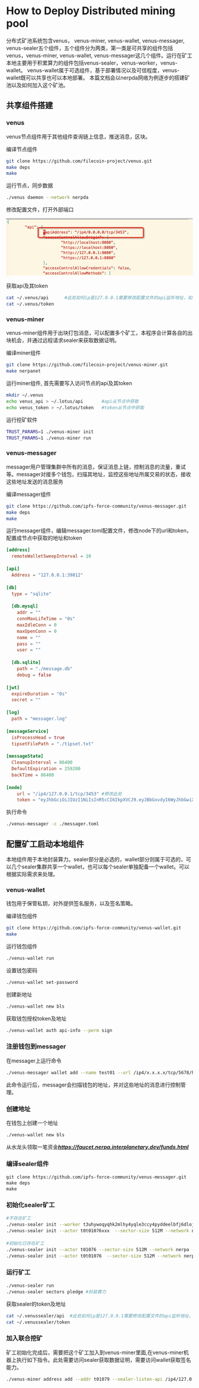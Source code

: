 # How to Deploy Distributed mining pool

分布式矿池系统包含venus， venus-miner, venus-wallet, venus-messager, venus-sealer五个组件，五个组件分为两类，第一类是可共享的组件包括venus，venus-miner, venus-wallet, venus-messager这几个组件。运行在矿工本地主要用于积累算力的组件包括venus-sealer，venus-worker，venus-wallet。 venus-wallet属于可选组件，基于部署情况以及可信程度，venus-wallet既可以共享也可以本地部署。 本篇文档会以nerpda网络为例逐步的搭建矿池以及如何加入这个矿池。

## 共享组件搭建

### venus
venus节点组件用于其他组件查询链上信息，推送消息，区块。

编译节点组件
```sh
git clone https://github.com/filecoin-project/venus.git
make deps
make
```

运行节点，同步数据
```sh
./venus daemon --network nerpda
```

修改配置文件，打开外部端口

![./images/api_config.png](./images/api_config.png)

获取api及其token
```sh
cat ~/.venus/api      #此处如何ip是127.0.0.1需要修改配置文件的api监听地址，如果是0.0.0.0使用的时候需要改用具体的地址
cat ~/.venus/token
```


### venus-miner
venus-miner组件用于出块打包消息，可以配置多个矿工，本程序会计算各自的出块机会，并通过远程请求sealer来获取数据证明。

编译miner组件
```sh
git clone https://github.com/filecoin-project/venus-miner.git
make nerpanet
```

运行miner组件, 首先需要写入访问节点的api及其token
```sh
mkdir ~/.venus
echo venus_api > ~/.lotus/api       #api从节点中获取
echo venus_token > ~/.lotus/token   #token从节点中获取
```

运行挖矿软件

```sh
TRUST_PARAMS=1 ./venus-miner init
TRUST_PARAMS=1 ./venus-miner run
```

### venus-messager

messager用户管理集群中所有的消息，保证消息上链，控制消息的流量，重试等。messager对接多个钱包，扫描其地址，监控这些地址所属交易的状态，接收这些地址发送的消息服务

编译messager组件
```sh
git clone https://github.com/ipfs-force-community/venus-messager.git
make deps
make
```

运行messager组件，编辑messager.toml配置文件，修改node下的url和token， 配置成节点中获取的地址和token

```toml
[address]
  remoteWalletSweepInterval = 10

[api]
  Address = "127.0.0.1:39812"

[db]
  type = "sqlite"

  [db.mysql]
    addr = ""
    connMaxLifeTime = "0s"
    maxIdleConn = 0
    maxOpenConn = 0
    name = ""
    pass = ""
    user = ""

  [db.sqlite]
    path = "./message.db"
    debug = false

[jwt]
  expireDuration = "0s"
  secret = ""

[log]
  path = "messager.log"

[messageService]
  isProcessHead = true
  tipsetFilePath = "./tipset.txt"

[messageState]
  CleanupInterval = 86400
  DefaultExpiration = 259200
  backTime = 86400

[node]
    url = "/ip4/127.0.0.1/tcp/3453" #修改此处
    token = "eyJhbGciOiJIUzI1NiIsInR5cCI6IkpXVCJ9.eyJBbGxvdyI6WyJhbGwiXX0.8dSWe7S53eF1Ue6XfYUUN-vPSfUWL12xyWkOJv6DNks" #修改此处

```

执行命令
```sh
./venus-messager -c ./messager.toml
```

## 配置矿工启动本地组件

本地组件用于本地封装算力。sealer部分是必选的，wallet部分则属于可选的，可以几个sealer集群共享一个wallet，也可以每个sealer单独配备一个wallet。可以根据实际需求来处理。

### venus-wallet
钱包用于保管私钥，对外提供签名服务，以及签名策略。

编译钱包组件
```sh
git clone https://github.com/ipfs-force-community/venus-wallet.git
make
```

运行钱包组件
```sh
./venus-wallet run
```

设置钱包密码
```sh
./venus-wallet set-password
```

创建新地址
```sh
./venus-wallet new bls
```

获取钱包授权token及地址
```sh
./venus-wallet auth api-info --perm sign
```

### 注册钱包到messager
在messager上运行命令
```sh
./venus-messager wallet add --name test01 --url /ip4/x.x.x.x/tcp/5678/http --token eyJhbGciOiJIUzI1NiIsInR5cCI6IkpXVCJ9.eyJBbGxvdyI6WyJyZWFkIiwid3JpdGUiLCJzaWduIl19.8R1Tr6FFIuCDq4Y-nmGufojmhQeTdqKsDUOl5vFpEt4
```
此命令运行后，messager会扫描钱包的地址，并对这些地址的消息进行控制管理。

### 创建地址
在钱包上创建一个地址
```sh
./venus-wallet new bls
```

从水龙头领取一笔资金***https://faucet.nerpa.interplanetary.dev/funds.html***

### 编译sealer组件
```
git clone https://github.com/ipfs-force-community/venus-messager.git
make deps
make
```

### 初始化sealer矿工
```sh
#不存在矿工
./venus-sealer init --worker t3uhywoqyqhk2mlhy4yqle3ccy4pyddeelbfj6dlojvm6ehvtnl6xw577vdolrd4pkn3gbz26f5o3hx2usoveq --owner t3uhywoqyqhk2mlhy4yqle3ccy4pyddeelbfj6dlojvm6ehvtnl6xw577vdolrd4pkn3gbz26f5o3hx2usoveq --sector-size 512M --network nerpa --node-url /ip4/x.x.x.x/tcp/3453 --node-token eyJhbGciOiJIUzI1NiIsInR5cCI6IkpXVCJ9.eyJBbGxvdyI6WyJhbGwiXX0.R6UZS9i6Y9vqAF-O4Z6y74uDK_8jT0M7OzqrrbNQ3II --messager-url http://x.x.x.x:39812/rpc/v0
./venus-sealer init --actor t0t01076xxx  --sector-size 512M --network nerpa --node-url /ip4/x.x.x.x/tcp/3453 --node-token eyJhbGciOiJIUzI1NiIsInR5cCI6IkpXVCJ9.eyJBbGxvdyI6WyJhbGwiXX0.R6UZS9i6Y9vqAF-O4Z6y74uDK_8jT0M7OzqrrbNQ3II --messager-url http://x.x.x.x:39812/rpc/v0

#初始化已存在矿工
./venus-sealer init --actor t01076 --sector-size 512M --network nerpa --node-url /ip4/x.x.x.x/tcp/3453 --node-token eyJhbGciOiJIUzI1NiIsInR5cCI6IkpXVCJ9.eyJBbGxvdyI6WyJhbGwiXX0.R6UZS9i6Y9vqAF-O4Z6y74uDK_8jT0M7OzqrrbNQ3II --messager-url http://x.x.x.x:39812/rpc/v0
./venus-sealer init --actor t0t01076  --sector-size 512M --network nerpa --node-url /ip4/x.x.x.x/tcp/3453 --node-token eyJhbGciOiJIUzI1NiIsInR5cCI6IkpXVCJ9.eyJBbGxvdyI6WyJhbGwiXX0.R6UZS9i6Y9vqAF-O4Z6y74uDK_8jT0M7OzqrrbNQ3II --messager-url http://x.x.x.x:39812/rpc/v0
```

### 运行矿工
```sh
./venus-sealer run
./venus-sealer sectors pledge #封装算力
```


获取sealer的token及地址
```sh
cat ~/.venussealer/api  #此处如何ip是127.0.0.1需要修改配置文件的api监听地址，如果是0.0.0.0使用的时候需要改用具体的地址
cat ~/.venussealer/token
```


### 加入联合挖矿
矿工初始化完成后，需要把这个矿工加入到venus-miner里面,在venus-miner机器上执行如下指令。此处需要访问sealer获取数据证明，需要访问wallet获取签名能力。
```sh
./venus-miner address add --addr t01079 --sealer-listen-api /ip4/127.0.0.1/tcp/2345/http --sealer-token eyJhbGciOiJIUzI1NiIsInR5cCI6IkpXVCJ9.eyJBbGxvdyI6WyJyZWFkIiwid3JpdGUiLCJzaWduIiwiYWRtaW4iXX0.Gie-HxhQhp106J-DXFYJyuqcX4DFGaTjf44FOssUeX4 --wallet-listen-api /ip4/0.0.0.0/tcp/5678/http --wallet-token eyJhbGciOiJIUzI1NiIsInR5cCI6IkpXVCJ9.eyJBbGxvdyI6WyJyZWFkIiwid3JpdGUiLCJzaWduIl19.8R1Tr6FFIuCDq4Y-nmGufojmhQeTdqKsDUOl5vFpEt4
```